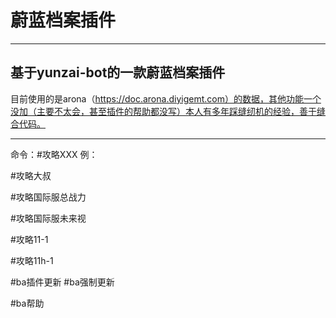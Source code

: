 # 蔚蓝档案插件
***
## 基于yunzai-bot的一款蔚蓝档案插件
目前使用的是arona（https://doc.arona.diyigemt.com）的数据，其他功能一个没加（主要不太会，甚至插件的帮助都没写）本人有多年踩缝纫机的经验，善于缝合代码。
***
命令：#攻略XXX 例：

#攻略大叔

#攻略国际服总战力

#攻略国际服未来视

#攻略11-1

#攻略11h-1

#ba插件更新 #ba强制更新

#ba帮助